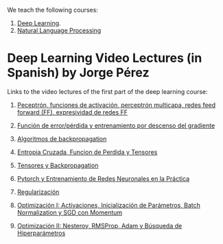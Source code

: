 
We teach the following courses:

1.  [Deep Learning](https://github.com/jorgeperezrojas/cc6204-DeepLearning-DCCUChile).
2. [Natural Language Processing](https://github.com/dccuchile/CC6205)



#  Deep Learning Video Lectures (in Spanish) by Jorge Pérez

Links to the video lectures of the first part of the  deep learning course:

1. [Peceptrón, funciones de activación, perceptrón multicapa, redes feed forward (FF), expresividad de redes FF](http://www.youtube.com/watch?v=oCGB8wVej-I)

2. [Función de error/pérdida y entrenamiento por descenso del gradiente](http://www.youtube.com/watch?v=tONNKS2En9c)

3. [Algoritmos de backpropagation](http://www.youtube.com/watch?v=KXqSt4-8l_E)

4. [Entropia Cruzada, Funcion de Perdida y Tensores](http://www.youtube.com/watch?v=lnYAVf1UkU8)

5. [Tensores y Backpropagation](http://www.youtube.com/watch?v=atQHDde309k)

6. [Pytorch y Entrenamiento de Redes Neuronales en la Práctica](http://www.youtube.com/watch?v=ML5jnWMzCoA)

7. [Regularización](http://www.youtube.com/watch?v=MmVY_ZLWF0E)

8. [Optimización I: Activaciones, Inicialización de Parámetros, Batch Normalization y SGD con Momentum](http://www.youtube.com/watch?v=4lTYNuU5IKs)

9. [Optimización II: Nesterov, RMSProp, Adam y Búsqueda de Hiperparámetros](http://www.youtube.com/watch?v=WGPTHQuMuR4)


